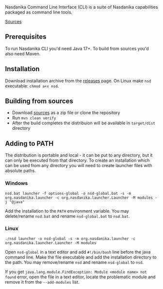 Nasdanika Command Line Interface (CLI) is a suite of Nasdanika capabilities packaged as command line tools. 

[Sources](https://github.com/Nasdanika/cli) 

## Prerequisites

To run Nasdanika CLI you'd need Java 17+.
To build from sources you'd also need Maven.

## Installation

Download installation archive from the [releases](https://github.com/Nasdanika/cli/releases) page.
On Linux make ``nsd`` executable: ``chmod a+x nsd``.

## Building from sources

* Download [sources](https://github.com/Nasdanika/cli) as a zip file or clone the repository
* Run ``mvn clean verify``
* After the build completes the distribuion will be available in ``target/dist`` directory

## Adding to PATH

The distribution is portable and local - it can be put to any directory, but it can only be executed from that directory.
To create an installation which can be used from any directory you will need to create launcher files with absolute paths.

### Windows

```
nsd.bat launcher -f options-global -o nsd-global.bat -s -m org.nasdanika.launcher -c org.nasdanika.launcher.Launcher -M modules -j "@java"
```

Add the installation to the ``PATH`` environment variable. 
You may delete/rename ``nsd.bat`` and rename ``nsd-global.bat`` to ``nsd.bat``. 

### Linux

```
./nsd launcher -o nsd-global -s -m org.nasdanika.launcher -c org.nasdanika.launcher.Launcher -M modules
```

Open ``nsd-global`` in a text editor and add ``#!/bin/bash`` line before the java command line.
Make the file executable and add the installation directory to the path. 
You may remove/rename ``nsd`` and rename ``nsd-global`` to ``nsd``.

If you get ``java.lang.module.FindException: Module <module name> not found`` error, open the file in a text editor, locate the problematic module and remove it from the ``--add-modules`` list.